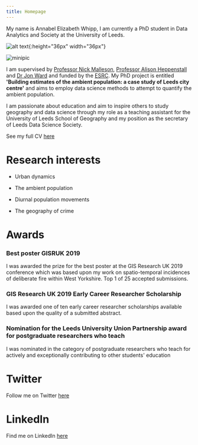 ```yaml
---
title: Homepage
---
```


My name is Annabel Elizabeth Whipp, I am currently a PhD student in Data Analytics and Society at the University of Leeds.


![alt text](https://annabelelizabethwhipp.github.io/IMG_5412.JPG "Picture"){:height="36px" width="36px"}

![minipic](https://annabelelizabethwhipp.github.io/IMG_5412.JPG)


I am supervised by [Professor Nick Malleson](http://nickmalleson.co.uk), [Professor Alison Heppenstall](https://www.turing.ac.uk/people/researchers/alison-heppenstall) and [Dr Jon Ward](http://www1.maths.leeds.ac.uk/~jaward/) and funded by the [ESRC](http://www.esrc.ac.uk). My PhD project is entitled **'Building estimates of the ambient population: a case study of Leeds city centre'** and aims to employ data science methods to attempt to quantify the ambient population. 

I am passionate about education and aim to inspire others to study geography and data science through my role as a teaching assistant for the University of Leeds School of Geography and my position as the secretary of Leeds Data Science Society.

See my full CV [here](annabelelizabethwhipp.github.io/Profile.pdf)


# Research interests

- Urban dynamics

- The ambient population

- Diurnal population movements

- The geography of crime 


# Awards

### Best poster GISRUK 2019

I was awarded the prize for the best poster at the GIS Research UK 2019 conference which was based upon my work on spatio-temporal incidences of deliberate fire within West Yorkshire. Top 1 of 25 accepted submissions.


### GIS Research UK 2019 Early Career Researcher Scholarship

I was awarded one of ten early career researcher scholarships available based upon the quality of a submitted abstract.


### Nomination for the Leeds University Union Partnership award for postgraduate researchers who teach

I was nominated in the category of postgraduate researchers who teach for actively and exceptionally contributing to other students' education


# Twitter

Follow me on Twitter [here](https://twitter.com/AnnabelWhipp)

# LinkedIn

Find me on LinkedIn [here](https://uk.linkedin.com/in/annabel-whipp-82ab00183)

